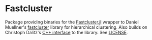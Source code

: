 # Fastcluster

Package providing binaries for the [Fastcluster.jl](http://github.com/jmboehm/Fastcluster.jl) wrapper to Daniel Muellner's [fastcluster](http://danifold.net/fastcluster.html) library for hierarchical clustering. Also builds on Christoph Dalitz's [C++ interface](https://lionel.kr.hs-niederrhein.de/~dalitz/data/hclust/index.html) to the library. See [LICENSE](https://github.com/jmboehm/Fastcluster/blob/master/LICENSE.md).

